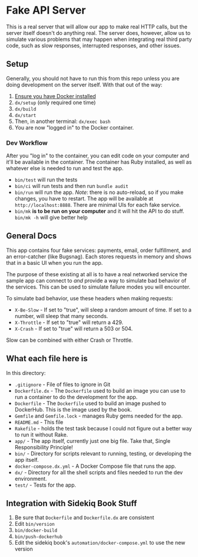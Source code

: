 # Fake API Server

This is a real server that will allow our app to make real HTTP calls, but the server itself doesn't do anything
real.  The server does, however, allow us to simulate various problems that may happen when integrating real third
party code, such as slow responses, interrupted responses, and other issues.

## Setup

Generally, you should not have to run this from this repo unless you are doing development on the server itself. With that out of the
way:

1. [Ensure you have Docker installed](https://docs.docker.com/get-docker/)
1. `dx/setup` (only required one time)
1. `dx/build`
1. `dx/start`
1. Then, in another terminal: `dx/exec bash`
1. You are now "logged in" to the Docker container.

### Dev Workflow

After you "log in" to the container, you can edit code on your computer and it'll be available in the container. The container has Ruby
installed, as well as whatever else is needed to run and test the app.

* `bin/test` will run the tests
* `bin/ci` will run tests and then run `bundle audit`
* `bin/run` will run the app. *Note*: there is no auto-reload, so if you make changes, you have to restart.  The app will be available
at `http://localhost:8888`.  There are minimal UIs for each fake service.
* `bin/mk` **is to be run on your computer** and it will hit the API to do stuff. `bin/mk -h` will give better help

## General Docs

This app contains four fake services: payments, email, order fulfillment, and an error-catcher (like Bugsnag).  Each stores requests
in memory and shows that in a basic UI when you run the app.

The purpose of these existing at all is to have a real networked service the sample app can connect to *and* provide a way to simulate
bad behavior of the services. This can be used to simulate failure modes you will encounter.

To simulate bad behavior, use these headers when making requests:

* `X-Be-Slow` - If set to "true", will sleep a random amount of time. If set to a number, will sleep that many
seconds.
* `X-Throttle` - If set to "true" will return a 429.
* `X-Crash` - If set to "true" will return a 503 or 504.

Slow can be combined with either Crash or Throttle.

## What each file here is

In this directory:

* `.gitignore` - File of files to ignore in Git
* `Dockerfile.dx` - The `Dockerfile` used to build an image you can use to run a container to do the development for the app.
* `Dockerfile` - The `Dockerfile` used to build an image pushed to DockerHub. This is the image used by the book.
* `Gemfile` and `Gemfile.lock` - manages Ruby gems needed for the app.
* `README.md` - This file
* `Rakefile` - holds the test task because I could not figure out a better way to run it without Rake.
* `app/` - The app itself, currently just one big file. Take that, Single Responsibility Principle!
* `bin/` - Directory for scripts relevant to running, testing, or developing the app itself.
* `docker-compose.dx.yml` - A Docker Compose file that runs the app.
* `dx/` - Directory for all the shell scripts and files needed to run the dev environment.
* `test/` - Tests for the app.


## Integration with Sidekiq Book Stuff

1. Be sure that `Dockerfile` and `Dockerfile.dx` are consistent
1. Edit `bin/version`
1. `bin/docker-build`
1. `bin/push-dockerhub`
1. Edit the sidekiq book's `automation/docker-compose.yml` to use the new version
